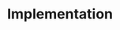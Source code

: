 ---
title: Implementation
week: 10
dates: 
- 2023-04-04
- 2023-04-06
current: false
unit: 3
project: project3
day1:
- 'Assignment: Implementation'
- Small Group Crits
day2:
- 'Assignment: Implementation'
- Small Group Crits
hw:
- 'Project 3: Implementation'
- 'Project 3: Implementation'
---
